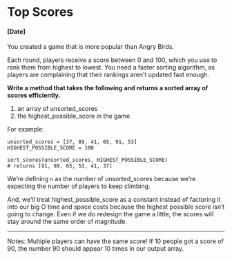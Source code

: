 # Top Scores
#### [Date]

You created a game that is more popular than Angry Birds.

Each round, players receive a score between 0 and 100, which you use to rank them from highest to lowest. You need a faster sorting algorithm, as players are complaining that their rankings aren't updated fast enough.

**Write a method that takes the following and returns a sorted array of scores efficiently.**
1. an array of unsorted_scores
2. the highest_possible_score in the game

For example:
```
unsorted_scores = [37, 89, 41, 65, 91, 53]
HIGHEST_POSSIBLE_SCORE = 100

sort_scores(unsorted_scores, HIGHEST_POSSIBLE_SCORE)
# returns [91, 89, 65, 53, 41, 37]
```

We’re defining `n` as the number of unsorted_scores because we’re expecting the number of players to keep climbing.

And, we'll treat highest_possible_score as a constant instead of factoring it into our big O time and space costs because the highest possible score isn’t going to change. Even if we do redesign the game a little, the scores will stay around the same order of magnitude.

---

Notes:
Multiple players can have the same score! If 10 people got a score of 90, the number 90 should appear 10 times in our output array.
